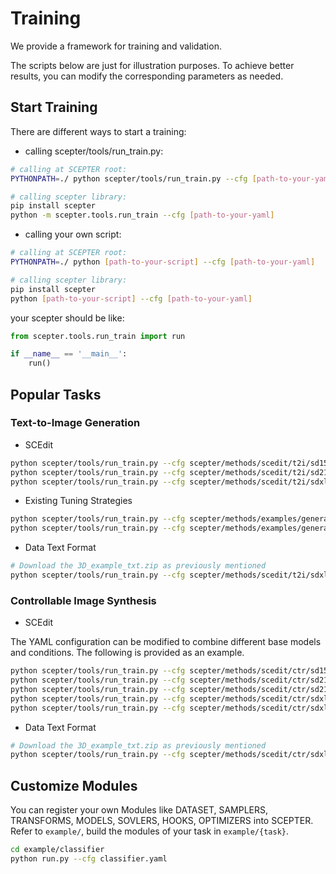 # Training

We provide a framework for training and validation.

The scripts below are just for illustration purposes. To achieve better results, you can modify the corresponding parameters as needed.

## Start Training
There are different ways to start a training:

- calling scepter/tools/run_train.py:
```bash
# calling at SCEPTER root:
PYTHONPATH=./ python scepter/tools/run_train.py --cfg [path-to-your-yaml]

# calling scepter library:
pip install scepter
python -m scepter.tools.run_train --cfg [path-to-your-yaml]
```
- calling your own script:
```bash
# calling at SCEPTER root:
PYTHONPATH=./ python [path-to-your-script] --cfg [path-to-your-yaml]

# calling scepter library:
pip install scepter
python [path-to-your-script] --cfg [path-to-your-yaml]
```
your scepter should be like:
```python
from scepter.tools.run_train import run

if __name__ == '__main__':
    run()
```

## Popular Tasks
### Text-to-Image Generation

- SCEdit
```bash
python scepter/tools/run_train.py --cfg scepter/methods/scedit/t2i/sd15_512_sce_t2i.yaml  # SD v1.5
python scepter/tools/run_train.py --cfg scepter/methods/scedit/t2i/sd21_768_sce_t2i.yaml  # SD v2.1
python scepter/tools/run_train.py --cfg scepter/methods/scedit/t2i/sdxl_1024_sce_t2i.yaml  # SD XL
```

- Existing Tuning Strategies
```bash
python scepter/tools/run_train.py --cfg scepter/methods/examples/generation/stable_diffusion_1.5_512.yaml  # fully-tuning on SD v1.5
python scepter/tools/run_train.py --cfg scepter/methods/examples/generation/stable_diffusion_2.1_768_lora.yaml  # lora-tuning on SD v2.1
```

- Data Text Format
```bash
# Download the 3D_example_txt.zip as previously mentioned
python scepter/tools/run_train.py --cfg scepter/methods/scedit/t2i/sdxl_1024_sce_t2i_datatxt.yaml
```

### Controllable Image Synthesis

- SCEdit

The YAML configuration can be modified to combine different base models and conditions. The following is provided as an example.
```bash
python scepter/tools/run_train.py --cfg scepter/methods/scedit/ctr/sd15_512_sce_ctr_hed.yaml  # SD v1.5 + hed
python scepter/tools/run_train.py --cfg scepter/methods/scedit/ctr/sd21_768_sce_ctr_canny.yaml  # SD v2.1 + canny
python scepter/tools/run_train.py --cfg scepter/methods/scedit/ctr/sd21_768_sce_ctr_pose.yaml  # SD v2.1 + pose
python scepter/tools/run_train.py --cfg scepter/methods/scedit/ctr/sdxl_1024_sce_ctr_depth.yaml  # SD XL + depth
python scepter/tools/run_train.py --cfg scepter/methods/scedit/ctr/sdxl_1024_sce_ctr_color.yaml  # SD XL + color
```

- Data Text Format
```bash
# Download the 3D_example_txt.zip as previously mentioned
python scepter/tools/run_train.py --cfg scepter/methods/scedit/ctr/sdxl_1024_sce_ctr_color_datatxt.yaml
```


## Customize Modules
You can register your own Modules like DATASET, SAMPLERS, TRANSFORMS, MODELS, SOVLERS, HOOKS, OPTIMIZERS into SCEPTER.
Refer to `example/`, build the modules of your task in `example/{task}`.
```bash
cd example/classifier
python run.py --cfg classifier.yaml
```
